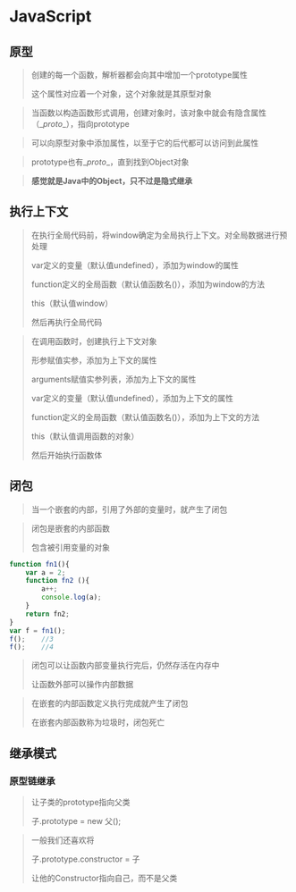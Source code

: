 # JavaScript

## 原型

> 创建的每一个函数，解析器都会向其中增加一个prototype属性
>
> 这个属性对应着一个对象，这个对象就是其原型对象

> 当函数以构造函数形式调用，创建对象时，该对象中就会有隐含属性（\__proto__），指向prototype

> 可以向原型对象中添加属性，以至于它的后代都可以访问到此属性

> prototype也有\__proto__，直到找到Object对象

> **感觉就是Java中的Object，只不过是隐式继承**



## 执行上下文

> 在执行全局代码前，将window确定为全局执行上下文。对全局数据进行预处理
>
> var定义的变量（默认值undefined），添加为window的属性
>
> function定义的全局函数（默认值函数名()），添加为window的方法
>
> this（默认值window）
>
> 然后再执行全局代码

> 在调用函数时，创建执行上下文对象
>
> 形参赋值实参，添加为上下文的属性
>
> arguments赋值实参列表，添加为上下文的属性
>
> var定义的变量（默认值undefined），添加为上下文的属性
>
> function定义的全局函数（默认值函数名()），添加为上下文的方法
>
> this（默认值调用函数的对象）
>
> 然后开始执行函数体



## 闭包

> 当一个嵌套的内部，引用了外部的变量时，就产生了闭包

> 闭包是嵌套的内部函数
>
> 包含被引用变量的对象

```js
function fn1(){
    var a = 2;
    function fn2 (){
        a++;
        console.log(a);
    }
    return fn2;
}
var f = fn1();
f();	//3
f();	//4
```

> 闭包可以让函数内部变量执行完后，仍然存活在内存中
>
> 让函数外部可以操作内部数据

> 在嵌套的内部函数定义执行完成就产生了闭包
>
> 在嵌套内部函数称为垃圾时，闭包死亡



## 继承模式

### 原型链继承

> 让子类的prototype指向父类
>
> 子.prototype = new 父();

> 一般我们还喜欢将
>
> 子.prototype.constructor = 子
>
> 让他的Constructor指向自己，而不是父类



